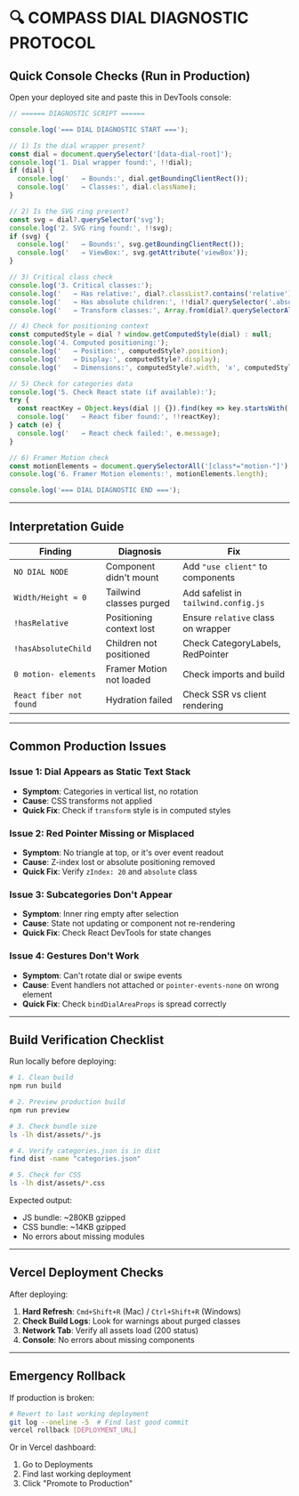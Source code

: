 # 🔍 COMPASS DIAL DIAGNOSTIC PROTOCOL

## **Quick Console Checks (Run in Production)**

Open your deployed site and paste this in DevTools console:

```javascript
// ====== DIAGNOSTIC SCRIPT ======

console.log('=== DIAL DIAGNOSTIC START ===');

// 1) Is the dial wrapper present?
const dial = document.querySelector('[data-dial-root]');
console.log('1. Dial wrapper found:', !!dial);
if (dial) {
  console.log('   → Bounds:', dial.getBoundingClientRect());
  console.log('   → Classes:', dial.className);
}

// 2) Is the SVG ring present?
const svg = dial?.querySelector('svg');
console.log('2. SVG ring found:', !!svg);
if (svg) {
  console.log('   → Bounds:', svg.getBoundingClientRect());
  console.log('   → ViewBox:', svg.getAttribute('viewBox'));
}

// 3) Critical class check
console.log('3. Critical classes:');
console.log('   → Has relative:', dial?.classList?.contains('relative'));
console.log('   → Has absolute children:', !!dial?.querySelector('.absolute'));
console.log('   → Transform classes:', Array.from(dial?.querySelectorAll('[class*="translate"]') || []).length);

// 4) Check for positioning context
const computedStyle = dial ? window.getComputedStyle(dial) : null;
console.log('4. Computed positioning:');
console.log('   → Position:', computedStyle?.position);
console.log('   → Display:', computedStyle?.display);
console.log('   → Dimensions:', computedStyle?.width, 'x', computedStyle?.height);

// 5) Check for categories data
console.log('5. Check React state (if available):');
try {
  const reactKey = Object.keys(dial || {}).find(key => key.startsWith('__reactInternalInstance'));
  console.log('   → React fiber found:', !!reactKey);
} catch (e) {
  console.log('   → React check failed:', e.message);
}

// 6) Framer Motion check
const motionElements = document.querySelectorAll('[class*="motion-"]');
console.log('6. Framer Motion elements:', motionElements.length);

console.log('=== DIAL DIAGNOSTIC END ===');
```

---

## **Interpretation Guide**

| Finding | Diagnosis | Fix |
|---------|-----------|-----|
| `NO DIAL NODE` | Component didn't mount | Add `"use client"` to components |
| `Width/Height ≈ 0` | Tailwind classes purged | Add safelist in `tailwind.config.js` |
| `!hasRelative` | Positioning context lost | Ensure `relative` class on wrapper |
| `!hasAbsoluteChild` | Children not positioned | Check CategoryLabels, RedPointer |
| `0 motion- elements` | Framer Motion not loaded | Check imports and build |
| `React fiber not found` | Hydration failed | Check SSR vs client rendering |

---

## **Common Production Issues**

### **Issue 1: Dial Appears as Static Text Stack**
- **Symptom**: Categories in vertical list, no rotation
- **Cause**: CSS transforms not applied
- **Quick Fix**: Check if `transform` style is in computed styles

### **Issue 2: Red Pointer Missing or Misplaced**
- **Symptom**: No triangle at top, or it's over event readout
- **Cause**: Z-index lost or absolute positioning removed
- **Quick Fix**: Verify `zIndex: 20` and `absolute` class

### **Issue 3: Subcategories Don't Appear**
- **Symptom**: Inner ring empty after selection
- **Cause**: State not updating or component not re-rendering
- **Quick Fix**: Check React DevTools for state changes

### **Issue 4: Gestures Don't Work**
- **Symptom**: Can't rotate dial or swipe events
- **Cause**: Event handlers not attached or `pointer-events-none` on wrong element
- **Quick Fix**: Check `bindDialAreaProps` is spread correctly

---

## **Build Verification Checklist**

Run locally before deploying:

```bash
# 1. Clean build
npm run build

# 2. Preview production build
npm run preview

# 3. Check bundle size
ls -lh dist/assets/*.js

# 4. Verify categories.json is in dist
find dist -name "categories.json"

# 5. Check for CSS
ls -lh dist/assets/*.css
```

Expected output:
- JS bundle: ~280KB gzipped
- CSS bundle: ~14KB gzipped
- No errors about missing modules

---

## **Vercel Deployment Checks**

After deploying:

1. **Hard Refresh**: `Cmd+Shift+R` (Mac) / `Ctrl+Shift+R` (Windows)
2. **Check Build Logs**: Look for warnings about purged classes
3. **Network Tab**: Verify all assets load (200 status)
4. **Console**: No errors about missing components

---

## **Emergency Rollback**

If production is broken:

```bash
# Revert to last working deployment
git log --oneline -5  # Find last good commit
vercel rollback [DEPLOYMENT_URL]
```

Or in Vercel dashboard:
1. Go to Deployments
2. Find last working deployment
3. Click "Promote to Production"

